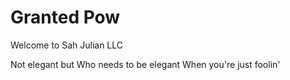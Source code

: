 # Granted Pow
Welcome to Sah Julian LLC

Not elegant but
Who needs to be elegant
When you're just foolin'
